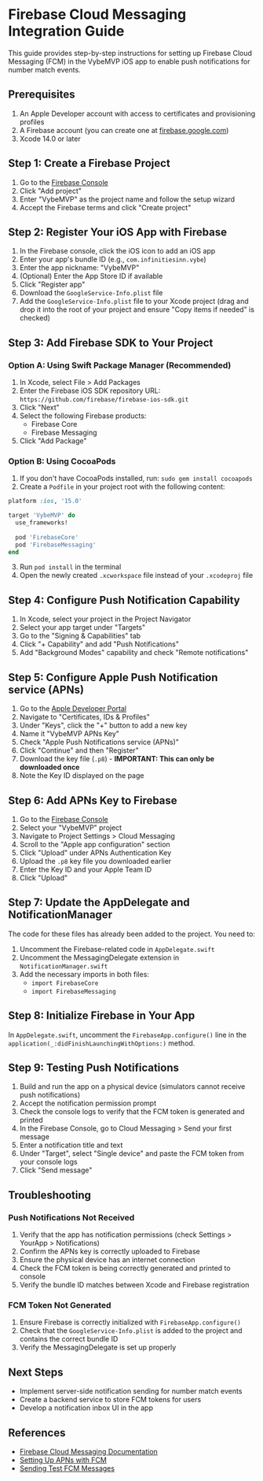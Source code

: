 # Firebase Cloud Messaging Integration Guide

This guide provides step-by-step instructions for setting up Firebase Cloud Messaging (FCM) in the VybeMVP iOS app to enable push notifications for number match events.

## Prerequisites

1. An Apple Developer account with access to certificates and provisioning profiles
2. A Firebase account (you can create one at [firebase.google.com](https://firebase.google.com))
3. Xcode 14.0 or later

## Step 1: Create a Firebase Project

1. Go to the [Firebase Console](https://console.firebase.google.com/)
2. Click "Add project"
3. Enter "VybeMVP" as the project name and follow the setup wizard
4. Accept the Firebase terms and click "Create project"

## Step 2: Register Your iOS App with Firebase

1. In the Firebase console, click the iOS icon to add an iOS app
2. Enter your app's bundle ID (e.g., `com.infinitiesinn.vybe`)
3. Enter the app nickname: "VybeMVP"
4. (Optional) Enter the App Store ID if available
5. Click "Register app"
6. Download the `GoogleService-Info.plist` file
7. Add the `GoogleService-Info.plist` file to your Xcode project (drag and drop it into the root of your project and ensure "Copy items if needed" is checked)

## Step 3: Add Firebase SDK to Your Project

### Option A: Using Swift Package Manager (Recommended)

1. In Xcode, select File > Add Packages
2. Enter the Firebase iOS SDK repository URL: `https://github.com/firebase/firebase-ios-sdk.git`
3. Click "Next"
4. Select the following Firebase products:
   - Firebase Core
   - Firebase Messaging
5. Click "Add Package"

### Option B: Using CocoaPods

1. If you don't have CocoaPods installed, run: `sudo gem install cocoapods`
2. Create a `Podfile` in your project root with the following content:

```ruby
platform :ios, '15.0'

target 'VybeMVP' do
  use_frameworks!
  
  pod 'FirebaseCore'
  pod 'FirebaseMessaging'
end
```

3. Run `pod install` in the terminal
4. Open the newly created `.xcworkspace` file instead of your `.xcodeproj` file

## Step 4: Configure Push Notification Capability

1. In Xcode, select your project in the Project Navigator
2. Select your app target under "Targets"
3. Go to the "Signing & Capabilities" tab
4. Click "+ Capability" and add "Push Notifications"
5. Add "Background Modes" capability and check "Remote notifications"

## Step 5: Configure Apple Push Notification service (APNs)

1. Go to the [Apple Developer Portal](https://developer.apple.com/account/)
2. Navigate to "Certificates, IDs & Profiles"
3. Under "Keys", click the "+" button to add a new key
4. Name it "VybeMVP APNs Key"
5. Check "Apple Push Notifications service (APNs)"
6. Click "Continue" and then "Register"
7. Download the key file (`.p8`) - **IMPORTANT: This can only be downloaded once**
8. Note the Key ID displayed on the page

## Step 6: Add APNs Key to Firebase

1. Go to the [Firebase Console](https://console.firebase.google.com/)
2. Select your "VybeMVP" project
3. Navigate to Project Settings > Cloud Messaging
4. Scroll to the "Apple app configuration" section
5. Click "Upload" under APNs Authentication Key
6. Upload the `.p8` key file you downloaded earlier
7. Enter the Key ID and your Apple Team ID
8. Click "Upload"

## Step 7: Update the AppDelegate and NotificationManager

The code for these files has already been added to the project. You need to:

1. Uncomment the Firebase-related code in `AppDelegate.swift`
2. Uncomment the MessagingDelegate extension in `NotificationManager.swift`
3. Add the necessary imports in both files:
   - `import FirebaseCore`
   - `import FirebaseMessaging`

## Step 8: Initialize Firebase in Your App

In `AppDelegate.swift`, uncomment the `FirebaseApp.configure()` line in the `application(_:didFinishLaunchingWithOptions:)` method.

## Step 9: Testing Push Notifications

1. Build and run the app on a physical device (simulators cannot receive push notifications)
2. Accept the notification permission prompt
3. Check the console logs to verify that the FCM token is generated and printed
4. In the Firebase Console, go to Cloud Messaging > Send your first message
5. Enter a notification title and text
6. Under "Target", select "Single device" and paste the FCM token from your console logs
7. Click "Send message"

## Troubleshooting

### Push Notifications Not Received

1. Verify that the app has notification permissions (check Settings > YourApp > Notifications)
2. Confirm the APNs key is correctly uploaded to Firebase
3. Ensure the physical device has an internet connection
4. Check the FCM token is being correctly generated and printed to console
5. Verify the bundle ID matches between Xcode and Firebase registration

### FCM Token Not Generated

1. Ensure Firebase is correctly initialized with `FirebaseApp.configure()`
2. Check that the `GoogleService-Info.plist` is added to the project and contains the correct bundle ID
3. Verify the MessagingDelegate is set up properly

## Next Steps

- Implement server-side notification sending for number match events
- Create a backend service to store FCM tokens for users
- Develop a notification inbox UI in the app

## References

- [Firebase Cloud Messaging Documentation](https://firebase.google.com/docs/cloud-messaging)
- [Setting Up APNs with FCM](https://firebase.google.com/docs/cloud-messaging/ios/certs)
- [Sending Test FCM Messages](https://firebase.google.com/docs/cloud-messaging/ios/first-message) 